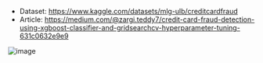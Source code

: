 - Dataset: https://www.kaggle.com/datasets/mlg-ulb/creditcardfraud
- Article: https://medium.com/@zargi.teddy7/credit-card-fraud-detection-using-xgboost-classifier-and-gridsearchcv-hyperparameter-tuning-631c0632e9e9
  

![image](https://github.com/user-attachments/assets/6a30e4b3-f29b-47bf-93c9-ad7b15510d51)

